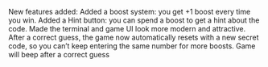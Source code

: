 New features added:
Added a boost system: you get +1 boost every time you win.
Added a Hint button: you can spend a boost to get a hint about the code.
Made the terminal and game UI look more modern and attractive.
After a correct guess, the game now automatically resets with a new secret code, so you can’t keep entering the same number for more boosts.
Game will beep after a correct guess
